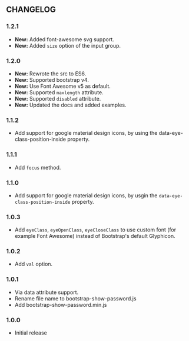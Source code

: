 ## CHANGELOG

### 1.2.1

- **New:** Added font-awesome svg support.
- **New:** Added `size` option of the input group.

### 1.2.0

- **New:** Rewrote the src to ES6.
- **New:** Supported bootstrap v4.
- **New:** Use Font Awesome v5 as default.
- **New:** Supported `maxlength` attribute.
- **New:** Supported `disabled` attribute.
- **New:** Updated the docs and added examples.

### 1.1.2

* Add support for google material design icons, by using the data-eye-class-position-inside property.

### 1.1.1

* Add `focus` method.

### 1.1.0

* Add support for google material design icons, by usgin the ```data-eye-class-position-inside``` property.

### 1.0.3

* Add `eyeClass`, `eyeOpenClass`, `eyeCloseClass` to use custom font (for example Font Awesome) instead of Bootstrap's default Glyphicon.

### 1.0.2

* Add `val` option.

### 1.0.1

* Via data attribute support.
* Rename file name to bootstrap-show-password.js
* Add bootstrap-show-password.min.js

### 1.0.0

* Initial release
